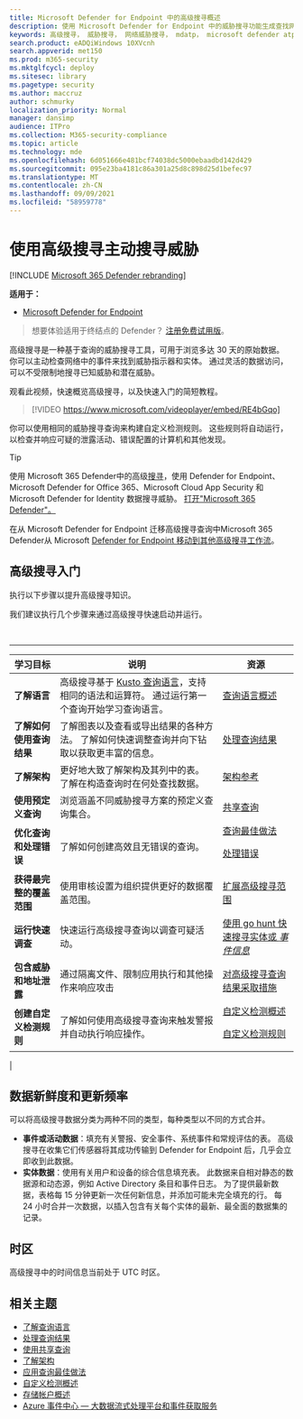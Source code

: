 ```yaml
---
title: Microsoft Defender for Endpoint 中的高级搜寻概述
description: 使用 Microsoft Defender for Endpoint 中的威胁搜寻功能生成查找网络中的威胁和弱点的查询
keywords: 高级搜寻， 威胁搜寻， 网络威胁搜寻， mdatp， microsoft defender atp， 适用于终结点的 microsoft defender， wdatp， 搜索， 查询， 遥测， 自定义检测， 架构， kusto， 时区， UTC
search.product: eADQiWindows 10XVcnh
search.appverid: met150
ms.prod: m365-security
ms.mktglfcycl: deploy
ms.sitesec: library
ms.pagetype: security
ms.author: maccruz
author: schmurky
localization_priority: Normal
manager: dansimp
audience: ITPro
ms.collection: M365-security-compliance
ms.topic: article
ms.technology: mde
ms.openlocfilehash: 6d051666e481bcf74038dc5000ebaadbd142d429
ms.sourcegitcommit: 095e23ba4181c86a301a25d8c898d25d1befec97
ms.translationtype: MT
ms.contentlocale: zh-CN
ms.lasthandoff: 09/09/2021
ms.locfileid: "58959778"
---
```

# <a name="proactively-hunt-for-threats-with-advanced-hunting"></a>使用高级搜寻主动搜寻威胁

[!INCLUDE [Microsoft 365 Defender rebranding](../../includes/microsoft-defender.md)]

**适用于：**
- [Microsoft Defender for Endpoint](https://go.microsoft.com/fwlink/?linkid=2154037)

> 想要体验适用于终结点的 Defender？ [注册免费试用版](https://signup.microsoft.com/create-account/signup?products=7f379fee-c4f9-4278-b0a1-e4c8c2fcdf7e&ru=https://aka.ms/MDEp2OpenTrial?ocid=docs-wdatp-advancedhunting-abovefoldlink)。

高级搜寻是一种基于查询的威胁搜寻工具，可用于浏览多达 30 天的原始数据。 你可以主动检查网络中的事件来找到威胁指示器和实体。 通过灵活的数据访问，可以不受限制地搜寻已知威胁和潜在威胁。

观看此视频，快速概览高级搜寻，以及快速入门的简短教程。

> [!VIDEO https://www.microsoft.com/videoplayer/embed/RE4bGqo]

你可以使用相同的威胁搜寻查询来构建自定义检测规则。 这些规则将自动运行，以检查并响应可疑的泄露活动、错误配置的计算机和其他发现。

> [!TIP]
> 使用 Microsoft 365 Defender中的高级[搜寻](/microsoft-365/security/defender/advanced-hunting-overview)，使用 Defender for Endpoint、Microsoft Defender for Office 365、Microsoft Cloud App Security 和 Microsoft Defender for Identity 数据搜寻威胁。 [打开"Microsoft 365 Defender"。](/microsoft-365/security/defender/m365d-enable)

在从 Microsoft Defender for Endpoint 迁移高级搜寻查询中Microsoft 365 Defender从 Microsoft [Defender for Endpoint 移动到其他高级搜寻工作流](/microsoft-365/security/defender/advanced-hunting-migrate-from-mde)。

## <a name="get-started-with-advanced-hunting"></a>高级搜寻入门

执行以下步骤以提升高级搜寻知识。

我们建议执行几个步骤来通过高级搜寻快速启动并运行。

<br>

****

|学习目标|说明|资源|
|---|---|---|
|**了解语言**|高级搜寻基于 [Kusto 查询语言](/azure/kusto/query/)，支持相同的语法和运算符。 通过运行第一个查询开始学习查询语言。|[查询语言概述](advanced-hunting-query-language.md)|
|**了解如何使用查询结果**|了解图表以及查看或导出结果的各种方法。 了解如何快速调整查询并向下钻取以获取更丰富的信息。|[处理查询结果](advanced-hunting-query-results.md)|
|**了解架构**|更好地大致了解架构及其列中的表。 了解在构造查询时在何处查找数据。|[架构参考](advanced-hunting-schema-reference.md)|
|**使用预定义查询**|浏览涵盖不同威胁搜寻方案的预定义查询集合。|[共享查询](advanced-hunting-shared-queries.md)|
|**优化查询和处理错误**|了解如何创建高效且无错误的查询。|[查询最佳做法](advanced-hunting-best-practices.md) <p> [处理错误](advanced-hunting-errors.md)|
|**获得最完整的覆盖范围**|使用审核设置为组织提供更好的数据覆盖范围。|[扩展高级搜寻范围](advanced-hunting-extend-data.md)|
|**运行快速调查**|快速运行高级搜寻查询以调查可疑活动。|[使用 go hunt 快速搜寻实体或 *事件信息*](advanced-hunting-go-hunt.md)|
|**包含威胁和地址泄露**|通过隔离文件、限制应用执行和其他操作来响应攻击|[对高级搜寻查询结果采取措施](advanced-hunting-take-action.md)|
|**创建自定义检测规则**|了解如何使用高级搜寻查询来触发警报并自动执行响应操作。|[自定义检测概述](overview-custom-detections.md) <p> [自定义检测规则](custom-detection-rules.md)|
|

## <a name="data-freshness-and-update-frequency"></a>数据新鲜度和更新频率

可以将高级搜寻数据分类为两种不同的类型，每种类型以不同的方式合并。

- **事件或活动数据**：填充有关警报、安全事件、系统事件和常规评估的表。 高级搜寻在收集它们传感器将其成功传输到 Defender for Endpoint 后，几乎会立即收到此数据。
- **实体数据**：使用有关用户和设备的综合信息填充表。 此数据来自相对静态的数据源和动态源，例如 Active Directory 条目和事件日志。 为了提供最新数据，表格每 15 分钟更新一次任何新信息，并添加可能未完全填充的行。 每 24 小时合并一次数据，以插入包含有关每个实体的最新、最全面的数据集的记录。

## <a name="time-zone"></a>时区

高级搜寻中的时间信息当前处于 UTC 时区。

## <a name="related-topics"></a>相关主题

- [了解查询语言](advanced-hunting-query-language.md)
- [处理查询结果](advanced-hunting-query-results.md)
- [使用共享查询](advanced-hunting-shared-queries.md)
- [了解架构](advanced-hunting-schema-reference.md)
- [应用查询最佳做法](advanced-hunting-best-practices.md)
- [自定义检测概述](overview-custom-detections.md)
- [存储帐户概述](/azure/storage/common/storage-account-overview)
- [Azure 事件中心 — 大数据流式处理平台和事件获取服务](/azure/event-hubs/event-hubs-about)
